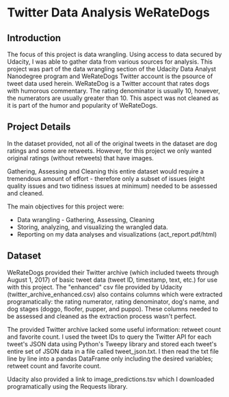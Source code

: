 # Twitter Data Analysis WeRateDogs

## Introduction

The focus of this project is data wrangling. Using access to data secured by Udacity, I was able to gather data from various sources for analysis. This project was part of the data wrangling section of the Udacity Data Analyst Nanodegree program and WeRateDogs Twitter account is the psource of tweet data used herein. WeRateDog is a Twitter account that rates dogs with humorous commentary. The rating denominator is usually 10, however, the numerators are usually greater than 10. This aspect was not cleaned as it is part of the humor and popularity of WeRateDogs.

## Project Details

In the dataset provided, not all of the original tweets in the dataset are dog ratings and some are retweets. However, for this project we only wanted original ratings (without retweets) that have images. 

Gathering, Assessing and Cleaning this entire dataset would require a tremendous amount of effort - therefore only a subset of issues (eight quality issues and two tidiness issues at minimum) needed to be assessed and cleaned.

The main objectives for this project were:

- Data wrangling - Gathering, Assessing, Cleaning
- Storing, analyzing, and visualizing the wrangled data.
- Reporting on my data analyses and visualizations (act_report.pdf/html)


## Dataset

WeRateDogs provided their Twitter archive (which included tweets through August 1, 2017) of basic tweet data (tweet ID, timestamp, text, etc.) for use with this project. The "enhanced" csv file provided by Udacity (twitter_archive_enhanced.csv) also contains columns which were extracted programatically: the rating numerator, rating denominator, dog's name, and dog stages (doggo, floofer, pupper, and puppo). These columns needed to be assessed and cleaned as the extraction process wasn't perfect.

The provided Twitter archive lacked some useful information: retweet count and favorite count. I used the tweet IDs to query the Twitter API for each tweet's JSON data using Python's Tweepy library and stored each tweet's entire set of JSON data in a file called tweet_json.txt. I then read the txt file line by line into a pandas DataFrame only including the desired variables; retweet count and favorite count.

Udacity also provided a link to image_predictions.tsv which I downloaded programatically using the Requests library.
